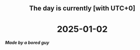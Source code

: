 <h2 align=center>The day is currently [with UTC+0]</h2>
<h1 align=center><!--TIME BEGIN-->2025-01-02<!--TIME END--></h1>
<h5>Made by a bored guy</h5>
